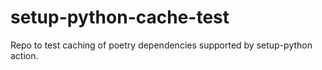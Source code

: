 # setup-python-cache-test

Repo to test caching of poetry dependencies supported by setup-python action.
